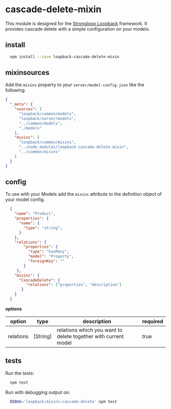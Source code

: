 # cascade-delete-mixin

This module is designed for the [Strongloop Loopback](https://github.com/strongloop/loopback) framework. It provides cascade delete with a simple configuration on your models.

## install

```bash
  npm install --save loopback-cascade-delete-mixin
```

## mixinsources

Add the `mixins` property to your `server/model-config.json` like the following:

```json
{
  "_meta": {
    "sources": [
      "loopback/common/models",
      "loopback/server/models",
      "../common/models",
      "./models"
    ],
    "mixins": [
      "loopback/common/mixins",
      "../node_modules/loopback-cascade-delete-mixin",
      "../common/mixins"
    ]
  }
}
```

## config

To use with your Models add the `mixins` attribute to the definition object of your model config.

```json
  {
    "name": "Product",
    "properties": {
      "name": {
        "type": "string",
      }
    },
    "relations": {
        "properties": {
          "type": "hasMany",
          "model": "Property",
          "foreignKey": ""
        }
     },
    "mixins": {
      "CascadeDelete": {
         "relations": ["properties", "description"]
       }
    }
  }
```

**options**

| option | type | description | required |
| ------ | ---- | ----------- | -------- |
|relations| [String] | relations which you want to delete together with current model | true |

## tests

Run the tests: 
```bash
  npm test
```
Run with debugging output on:

```bash
  DEBUG='loopback:mixins:cascade-delete' npm test
```





